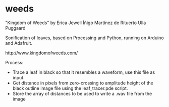 # weeds

"Kingdom of Weeds"
by
Erica Jewell
Íñigo Martínez de Rituerto
Ulla Puggaard

Sonification of leaves, based on Processing and Python, running on Arduino and Adafruit.

http://www.kingdomofweeds.com/

Process:
- Trace a leaf in black so that it resembles a waveform, use this file as input.
- Get distance in pixels from zero-crossing to amplitude height of the black outline image file using the leaf_tracer.pde script.
- Store the array of distances to be used to write a .wav file from the image
